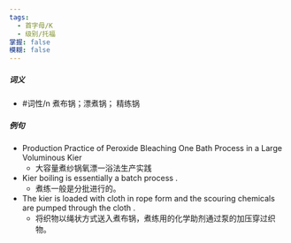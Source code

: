 ```yaml
---
tags:
  - 首字母/K
  - 级别/托福
掌握: false
模糊: false
---
```

##### 词义
- #词性/n   煮布锅；漂煮锅； 精练锅
##### 例句
- Production Practice of Peroxide Bleaching One Bath Process in a Large Voluminous Kier
	- 大容量煮纱锅氧漂一浴法生产实践
- Kier boiling is essentially a batch process .
	- 煮练一般是分批进行的。
- The kier is loaded with cloth in rope form and the scouring chemicals are pumped through the cloth .
	- 将织物以绳状方式送入煮布锅，煮练用的化学助剂通过泵的加压穿过织物。
